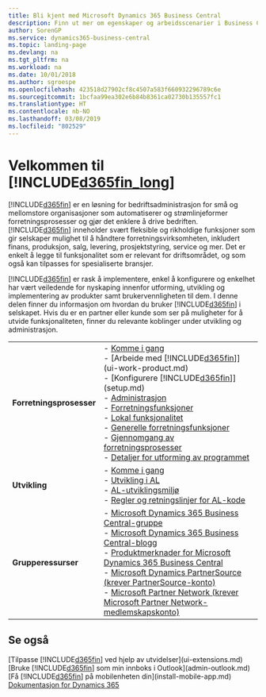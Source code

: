 ```yaml
---
title: Bli kjent med Microsoft Dynamics 365 Business Central
description: Finn ut mer om egenskaper og arbeidsscenarier i Business Central, en løsning for bedriftsadministrasjon for små og mellomstore organisasjoner.
author: SorenGP
ms.service: dynamics365-business-central
ms.topic: landing-page
ms.devlang: na
ms.tgt_pltfrm: na
ms.workload: na
ms.date: 10/01/2018
ms.author: sgroespe
ms.openlocfilehash: 423518d27902cf8c4507a583f660932296789c6e
ms.sourcegitcommit: 1bcfaa99ea302e6b84b8361ca02730b135557fc1
ms.translationtype: HT
ms.contentlocale: nb-NO
ms.lasthandoff: 03/08/2019
ms.locfileid: "802529"
---
```

# <a name="welcome-to-included365finlongincludesd365finlongmdmd"></a>Velkommen til [!INCLUDE[d365fin_long](includes/d365fin_long_md.md)]
[!INCLUDE[d365fin](includes/d365fin_md.md)] er en løsning for bedriftsadministrasjon for små og mellomstore organisasjoner som automatiserer og strømlinjeformer forretningsprosesser og gjør det enklere å drive bedriften. [!INCLUDE[d365fin](includes/d365fin_md.md)] inneholder svært fleksible og rikholdige funksjoner som gir selskaper mulighet til å håndtere forretningsvirksomheten, inkludert finans, produksjon, salg, levering, prosjektstyring, service og mer. Det er enkelt å legge til funksjonalitet som er relevant for driftsområdet, og som også kan tilpasses for spesialiserte bransjer.

[!INCLUDE[d365fin](includes/d365fin_md.md)] er rask å implementere, enkel å konfigurere og enkelhet har vært veiledende for nyskaping innenfor utforming, utvikling og implementering av produkter samt brukervennligheten til dem. I denne delen finner du informasjon om hvordan du bruker [!INCLUDE[d365fin](includes/d365fin_md.md)] i selskapet. Hvis du er en partner eller kunde som ser på muligheter for å utvide funksjonaliteten, finner du relevante koblinger under utvikling og administrasjon.  

|||  
|-|-|  
|**Forretningsprosesser**|-   [Komme i gang](product-get-started.md)<br />-   [Arbeide med [!INCLUDE[d365fin](includes/d365fin_md.md)]](ui-work-product.md)<br />-   [Konfigurere [!INCLUDE[d365fin](includes/d365fin_md.md)]](setup.md)<br />-   [Administrasjon](admin-setup-and-administration.md)<br />-   [Forretningsfunksjoner](across-business-functionality.md)<br />-   [Lokal funksjonalitet](LocalFunctionality/Austria/austria-local-functionality.md)<br />-   [Generelle forretningsfunksjoner](ui-across-business-areas.md)<br />-   [Gjennomgang av forretningsprosesser](walkthrough-business-process-walkthroughs.md)<br />-   [Detaljer for utforming av programmet](design-details-application-design.md)|  
|**Utvikling**|-   [Komme i gang](/dynamics365/business-central/dev-itpro/index)<br />-   [Utvikling i AL](/dynamics365/business-central/dev-itpro/developer/devenv-dev-overview)<br />-   [AL-utviklingsmiljø](/dynamics365/business-central/dev-itpro/developer/devenv-reference-overview)<br />-   [Regler og retningslinjer for AL-kode](/dynamics365/business-central/dev-itpro/compliance/apptest-overview)|  
|**Grupperessurser**|-   [Microsoft Dynamics 365 Business Central-gruppe](https://community.dynamics.com/business)<br />-   [Microsoft Dynamics 365 Business Central-blogg](https://community.dynamics.com/business/b/financials)<br />-   [Produktmerknader for Microsoft Dynamics 365 Business Central](https://go.microsoft.com/fwlink/?linkid=2047422)<br />-   [Microsoft Dynamics PartnerSource \(krever PartnerSource-konto\)](https://mbs.microsoft.com/partnersource)<br />-   [Microsoft Partner Network \(krever Microsoft Partner Network-medlemskapskonto\)](https://mspartner.microsoft.com/en/us/windows/index.aspx)|  

## <a name="see-also"></a>Se også
[Tilpasse [!INCLUDE[d365fin](includes/d365fin_md.md)] ved hjelp av utvidelser](ui-extensions.md)  
[Bruke [!INCLUDE[d365fin](includes/d365fin_md.md)] som min innboks i Outlook](admin-outlook.md)  
[Få [!INCLUDE[d365fin](includes/d365fin_md.md)] på mobilenheten din](install-mobile-app.md)  
[Dokumentasjon for Dynamics 365](https://docs.microsoft.com/en-us/dynamics365/#pivot=solutions&panel=solutions_financials)
